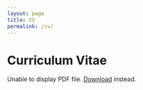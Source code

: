 ```yaml
---
layout: page
title: CV
permalink: /cv/
---
```


# Curriculum Vitae


<object data="/assets/pdfs/CV2022_English.pdf" type="application/pdf" width="100%" height="500px">
    <p>Unable to display PDF file. <a href="https://drive.google.com/file/d/1kwgtKf-7A502naq6VENWDR_Jo77_6oEG/view?usp=drive_link">Download</a> instead.</p>
    </object>

<!--  <embed src="/assets/pdfs/CV2022_English.pdf" type="application/pdf"> -->